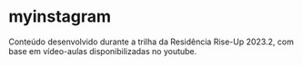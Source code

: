 # myinstagram
Conteúdo desenvolvido durante a trilha da Residência Rise-Up 2023.2, com base em vídeo-aulas disponibilizadas no youtube.
